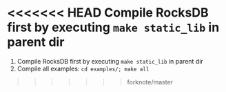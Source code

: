 <<<<<<< HEAD
Compile RocksDB first by executing `make static_lib` in parent dir
=======
1. Compile RocksDB first by executing `make static_lib` in parent dir
2. Compile all examples: `cd examples/; make all`
>>>>>>> forknote/master
